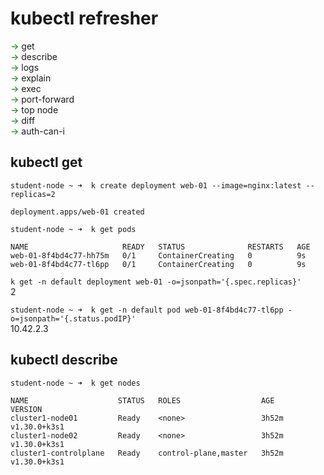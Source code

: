 # kubectl refresher

<span style="color:green">&rarr;</span>  get  
<span style="color:green">&rarr;</span>  describe  
<span style="color:green">&rarr;</span>  logs  
<span style="color:green">&rarr;</span>  explain  
<span style="color:green">&rarr;</span>  exec  
<span style="color:green">&rarr;</span>  port-forward  
<span style="color:green">&rarr;</span>  top node  
<span style="color:green">&rarr;</span>  diff  
<span style="color:green">&rarr;</span>  auth-can-i

## kubectl get 

```shell
student-node ~ ➜  k create deployment web-01 --image=nginx:latest --replicas=2
```
```      
deployment.apps/web-01 created   
```

```shell
student-node ~ ➜  k get pods   
```   
```      
NAME                     READY   STATUS              RESTARTS   AGE
web-01-8f4bd4c77-hh75m   0/1     ContainerCreating   0          9s
web-01-8f4bd4c77-tl6pp   0/1     ContainerCreating   0          9s
```

```k get -n default deployment web-01 -o=jsonpath='{.spec.replicas}'```  
2

```student-node ~ ➜  k get -n default pod web-01-8f4bd4c77-tl6pp -o=jsonpath='{.status.podIP}'```  
10.42.2.3

## kubectl describe 

```shell
student-node ~ ➜  k get nodes
```  
```  
NAME                    STATUS   ROLES                  AGE     VERSION
cluster1-node01         Ready    <none>                 3h52m   v1.30.0+k3s1
cluster1-node02         Ready    <none>                 3h52m   v1.30.0+k3s1
cluster1-controlplane   Ready    control-plane,master   3h52m   v1.30.0+k3s1
```   